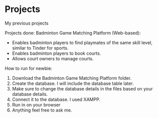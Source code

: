 # Projects
My previous projects

Projects done:
Badminton Game Matching Platform (Web-based):
- Enables badminton players to find playmates of the same skill level, similar to Tinder for sports.
- Enables badminton players to book courts.
- Allows court owners to manage courts.

How to run for newbie:
1. Download the Badminton Game Matching Platform folder.
2. Create the database. I will include the database table later.
3. Make sure to change the database details in the files based on your database details.
4. Connect it to the database. I used XAMPP.
5. Run in on your browser
6. Anything feel free to ask me. 
